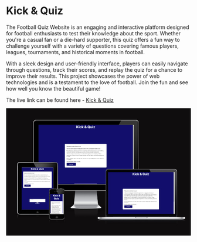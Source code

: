 # Kick & Quiz

The Football Quiz Website is an engaging and interactive platform designed for football enthusiasts to test their knowledge about the sport. Whether you're a casual fan or a die-hard supporter, this quiz offers a fun way to challenge yourself with a variety of questions covering famous players, leagues, tournaments, and historical moments in football.

With a sleek design and user-friendly interface, players can easily navigate through questions, track their scores, and replay the quiz for a chance to improve their results. This project showcases the power of web technologies and is a testament to the love of football. Join the fun and see how well you know the beautiful game!

The live link can be found here - [Kick & Quiz](https://esteban-jr.github.io/Kick-Quiz/)

![Kick & Quiz Am I Responsive Image](./assets/images/responsive.png)